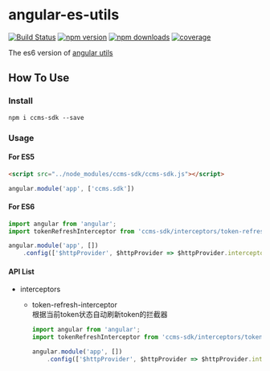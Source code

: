 # angular-es-utils

[![Build Status](https://img.shields.io/travis/ShuyunFF2E/ccms-sdk.svg?style=flat)](https://travis-ci.org/ShuyunFF2E/ccms-sdk)
[![npm version](https://img.shields.io/npm/v/ccms-sdk.svg?style=flat)](https://www.npmjs.com/package/ccms-sdk)
[![npm downloads](https://img.shields.io/npm/dt/ccms-sdk.svg?style=flat)](https://www.npmjs.com/package/ccms-sdk)
[![coverage](https://img.shields.io/codecov/c/github/ShuyunFF2E/ccms-sdk.svg?style=flat)](https://codecov.io/gh/ShuyunFF2E/ccms-sdk)

The es6 version of [angular utils](https://github.com/kuitos/angular-utils)     

## How To Use

### Install

```shell
npm i ccms-sdk --save
```

### Usage

#### For ES5

```html
<script src="../node_modules/ccms-sdk/ccms-sdk.js"></script>
```

```js
angular.module('app', ['ccms.sdk'])
```

#### For ES6

```js
import angular from 'angular';
import tokenRefreshInterceptor from 'ccms-sdk/interceptors/token-refresh-interceptor';

angular.module('app', [])
	.config(['$httpProvider', $httpProvider => $httpProvider.interceptors.push(() => tokenRefreshInterceptor)])
```

#### API List
* interceptors
	* token-refresh-interceptor  
		根据当前token状态自动刷新token的拦截器
		
		```js
		import angular from 'angular';
		import tokenRefreshInterceptor from 'ccms-sdk/interceptors/token-refresh-interceptor';

		angular.module('app', [])
			.config(['$httpProvider', $httpProvider => $httpProvider.interceptors.push(() => tokenRefreshInterceptor)])
		```
